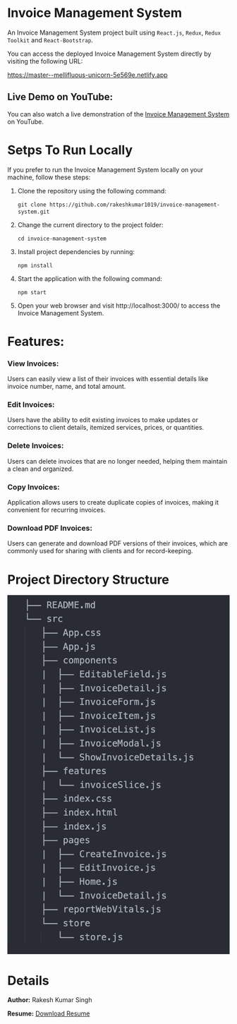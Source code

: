 # Invoice Management System
An Invoice Management System project built using `React.js`, `Redux`, `Redux Toolkit` and `React-Bootstrap`.

You can access the deployed Invoice Management System directly by visiting the following URL:

https://master--mellifluous-unicorn-5e569e.netlify.app

## Live Demo on YouTube: 
You can also watch a live demonstration of the [Invoice Management System](https://www.youtube.com/watch?v=kfnePb4YsJU) on YouTube.


# Setps To Run Locally
If you prefer to run the Invoice Management System locally on your machine, follow these steps:

1. Clone the repository using the following command:
    ```
    git clone https://github.com/rakeshkumar1019/invoice-management-system.git
    ```
2. Change the current directory to the project folder:
    ```
    cd invoice-management-system
    ```
3. Install project dependencies by running:
    ```
    npm install
    ```
4. Start the application with the following command:
    ```
    npm start
    ```
5. Open your web browser and visit http://localhost:3000/ to access the Invoice Management System.

# Features:
### View Invoices:
Users can easily view a list of their invoices with essential details like invoice number, name, and total amount.
### Edit Invoices:
Users have the ability to edit existing invoices to make updates or corrections to client details, itemized services, prices, or quantities.

### Delete Invoices:
Users can delete invoices that are no longer needed, helping them maintain a clean and organized.
### Copy Invoices:
Application allows users to create duplicate copies of invoices, making it convenient for recurring invoices.
### Download PDF Invoices:
Users can generate and download PDF versions of their invoices, which are commonly used for sharing with clients and for record-keeping.

# Project Directory Structure
![Project Directory Structure](images/project_structure.png)


# Details
**Author:** Rakesh Kumar Singh 

**Resume:** [Download Resume](https://drive.google.com/file/d/1SoQq8S-rKmivqdJhSBbEMi5w3XCSAT2q/view?usp=sharing)